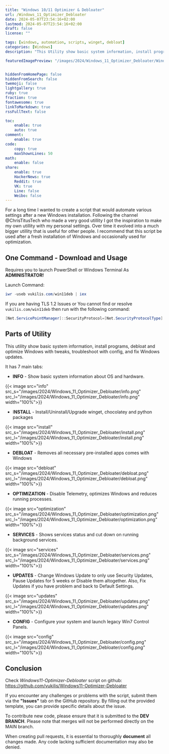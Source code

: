 ```yaml
---
title: "Windows 10/11 Optimizer & Debloater"
url: /Windows_11_Optimizer_Debloater
date: 2024-05-07T23:54:16+02:00
lastmod: 2024-05-07T23:54:16+02:00
draft: false
license: ""

tags: [windows, automation, scripts, winget, debloat]
categories: [Windows]
description: "This Utility show basic system information, install programs, debloat and optimize Windows..."

featuredImagePreview: "/images/2024/Windows_11_Optimizer_Debloater/Windows_11_Optimizer_Debloater.png"


hiddenFromHomePage: false
hiddenFromSearch: false
twemoji: false
lightgallery: true
ruby: true
fraction: true
fontawesome: true
linkToMarkdown: true
rssFullText: false

toc:
    enable: true
    auto: true
comment:
    enable: true
code:
    copy: true
    maxShownLines: 50
math:
    enable: false
share:
    enable: true
    HackerNews: true
    Reddit: true
    VK: true
    Line: false
    Weibo: false
---
```

<!--more-->

For a long time I wanted to create a script that would automate various settings after a new Windows installation. Following the channel @ChrisTitusTech who made a very good utillity I got the inspiration to make my own utillity with my personal settings. Over time it evolved into a much bigger utillity that is useful for other people. I recommend that this script be used after a fresh installation of Windows and occasionally used for optimization.


## One Command - Download and Usage

Requires you to launch PowerShell or Windows Terminal As **ADMINISTRATOR!**

Launch Command:

```powershell
iwr -useb vukilis.com/win11deb | iex
```

If you are having TLS 1.2 Issues or You cannot find or resolve `vukilis.com/win11deb` then run with the following command:

```powershell
[Net.ServicePointManager]::SecurityProtocol=[Net.SecurityProtocolType]::Tls12;iex(New-Object Net.WebClient).DownloadString('https://raw.githubusercontent.com/vukilis/Windows11-Optimizer-Debloater/main/win11deb.ps1')
```

## Parts of Utility

This utility show basic system information, install programs, debloat and optimize Windows with tweaks, troubleshoot with config, and fix Windows updates.

It has 7 main tabs:

* **INFO** - Show basic system information about OS and hardware.

{{< image src="info" src_s="/images/2024/Windows_11_Optimizer_Debloater/info.png" src_l="/images/2024/Windows_11_Optimizer_Debloater/info.png" width="100%">}}

* I**NSTALL** - Install/Uninstall/Upgrade winget, chocolatey and python packages

{{< image src="install" src_s="/images/2024/Windows_11_Optimizer_Debloater/install.png" src_l="/images/2024/Windows_11_Optimizer_Debloater/install.png" width="100%">}}

* **DEBLOAT** - Removes all necessary pre-installed apps comes with Windows

{{< image src="debloat" src_s="/images/2024/Windows_11_Optimizer_Debloater/debloat.png" src_l="/images/2024/Windows_11_Optimizer_Debloater/debloat.png" width="100%">}}

* **OPTIMIZATION** - Disable Telemetry, optimizes Windows and reduces running processes. 

{{< image src="optimization" src_s="/images/2024/Windows_11_Optimizer_Debloater/optimization.png" src_l="/images/2024/Windows_11_Optimizer_Debloater/optimization.png" width="100%">}}

* **SERVICES** - Shows services status and cut down on running background services.

{{< image src="services" src_s="/images/2024/Windows_11_Optimizer_Debloater/services.png" src_l="/images/2024/Windows_11_Optimizer_Debloater/services.png" width="100%">}}

* **UPDATES** - Change Windows Update to only use Security Updates, Pause Updates for 5 weeks or Disable them altogether. Also, Fix Updates if you have problem and back to Default Settings.

{{< image src="updates" src_s="/images/2024/Windows_11_Optimizer_Debloater/updates.png" src_l="/images/2024/Windows_11_Optimizer_Debloater/updates.png" width="100%">}}

* **CONFIG** - Configure your system and launch legacy Win7 Control Panels.

{{< image src="config" src_s="/images/2024/Windows_11_Optimizer_Debloater/config.png" src_l="/images/2024/Windows_11_Optimizer_Debloater/config.png" width="100%">}}

## Conclusion

Check *Windows11-Optimizer-Debloater* script on github:  
https://github.com/vukilis/Windows11-Optimizer-Debloater

If you encounter any challenges or problems with the script, submit them via the **"Issues"** tab on the GitHub repository. By filling out the provided template, you can provide specific details about the issue.

To contribute new code, please ensure that it is submitted to the **DEV BRANCH**. Please note that merges will not be performed directly on the MAIN branch.

When creating pull requests, it is essential to thoroughly **document** all changes made. Any code lacking sufficient documentation may also be denied.